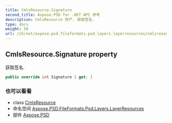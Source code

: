 ```yaml
---
title: CmlsResource.Signature
second_title: Aspose.PSD for .NET API 参考
description: CmlsResource 财产. 获取签名.
type: docs
weight: 50
url: /zh/net/aspose.psd.fileformats.psd.layers.layerresources/cmlsresource/signature/
---
```

## CmlsResource.Signature property

获取签名.

```csharp
public override int Signature { get; }
```

### 也可以看看

* class [CmlsResource](../)
* 命名空间 [Aspose.PSD.FileFormats.Psd.Layers.LayerResources](../../cmlsresource/)
* 部件 [Aspose.PSD](../../../)


